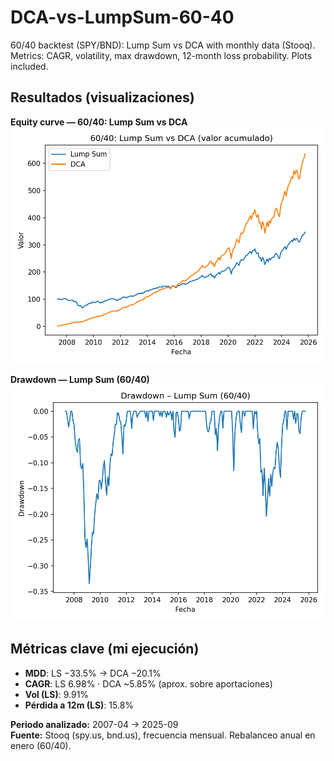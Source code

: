 # DCA-vs-LumpSum-60-40
60/40 backtest (SPY/BND): Lump Sum vs DCA with monthly data (Stooq). Metrics: CAGR, volatility, max drawdown, 12-month loss probability. Plots included.
## Resultados (visualizaciones)

**Equity curve — 60/40: Lump Sum vs DCA**
![Equity curve 60/40: Lump Sum vs DCA](equity_curve.png)

**Drawdown — Lump Sum (60/40)**
![Drawdown – Lump Sum (60/40)](drawdown_ls.png)

## Métricas clave (mi ejecución)
- **MDD**: LS −33.5% → DCA −20.1%  
- **CAGR**: LS 6.98% · DCA ~5.85% (aprox. sobre aportaciones)  
- **Vol (LS)**: 9.91%  
- **Pérdida a 12m (LS)**: 15.8%

**Periodo analizado:** 2007-04 → 2025-09  
**Fuente:** Stooq (spy.us, bnd.us), frecuencia mensual. Rebalanceo anual en enero (60/40).

